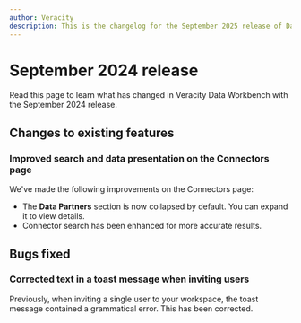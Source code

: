 ```yaml
---
author: Veracity
description: This is the changelog for the September 2025 release of Data Workbench.
---
```


# September 2024 release
Read this page to learn what has changed in Veracity Data Workbench with the September 2024 release.

## Changes to existing features

### Improved search and data presentation on the Connectors page
We've made the following improvements on the Connectors page:
- The **Data Partners** section is now collapsed by default. You can expand it to view details.
- Connector search has been enhanced for more accurate results.

## Bugs fixed

### Corrected text in a toast message when inviting users
Previously, when inviting a single user to your workspace, the toast message contained a grammatical error. This has been corrected.